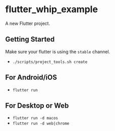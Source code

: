 # flutter_whip_example

A new Flutter project.

## Getting Started

Make sure your flutter is using the `stable` channel.

- `./scripts/project_tools.sh create`

## For Android/iOS

- `flutter run`

## For Desktop or Web

- `flutter run -d macos`
- `flutter run -d web|chrome`
